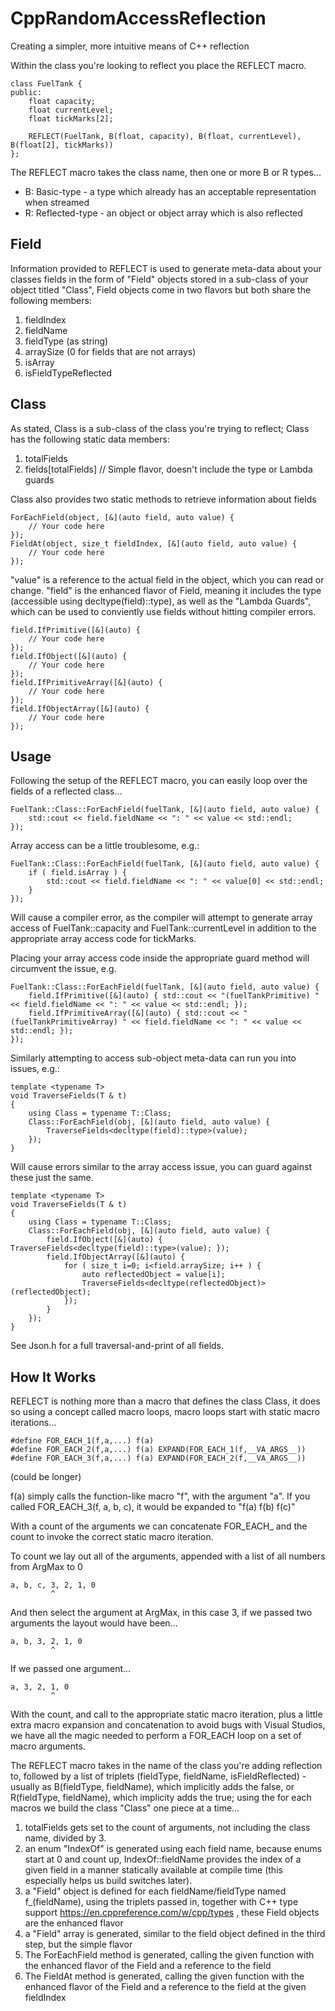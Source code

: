 # CppRandomAccessReflection
Creating a simpler, more intuitive means of C++ reflection




Within the class you're looking to reflect you place the REFLECT macro.

```
class FuelTank {
public:
    float capacity;
    float currentLevel;
    float tickMarks[2];

    REFLECT(FuelTank, B(float, capacity), B(float, currentLevel), B(float[2], tickMarks))
};
```

The REFLECT macro takes the class name, then one or more B or R types...

- B: Basic-type - a type which already has an acceptable representation when streamed
- R: Reflected-type - an object or object array which is also reflected

## Field
Information provided to REFLECT is used to generate meta-data about your classes fields in the form of "Field" objects stored in a sub-class of your object titled "Class", Field objects come in two flavors but both share the following members:

1. fieldIndex
2. fieldName
3. fieldType (as string)
4. arraySize (0 for fields that are not arrays)
5. isArray
6. isFieldTypeReflected

## Class
As stated, Class is a sub-class of the class you're trying to reflect; Class has the following static data members:

1. totalFields
2. fields[totalFields] // Simple flavor, doesn't include the type or Lambda guards

Class also provides two static methods to retrieve information about fields
```
ForEachField(object, [&](auto field, auto value) {
	// Your code here
});
FieldAt(object, size_t fieldIndex, [&](auto field, auto value) {
	// Your code here
});
```

"value" is a reference to the actual field in the object, which you can read or change. "field" is the enhanced flavor of Field, meaning it includes the type (accessible using decltype(field)::type), as well as the "Lambda Guards", which can be used to conviently use fields without hitting compiler errors.
```
field.IfPrimitive([&](auto) {
	// Your code here
});
field.IfObject([&](auto) {
	// Your code here
});
field.IfPrimitiveArray([&](auto) {
	// Your code here
});
field.IfObjectArray([&](auto) {
	// Your code here
});
```


## Usage

Following the setup of the REFLECT macro, you can easily loop over the fields of a reflected class...

```
FuelTank::Class::ForEachField(fuelTank, [&](auto field, auto value) {
	std::cout << field.fieldName << ": " << value << std::endl;
});
```


Array access can be a little troublesome, e.g.:

```
FuelTank::Class::ForEachField(fuelTank, [&](auto field, auto value) {
	if ( field.isArray ) {
		std::cout << field.fieldName << ": " << value[0] << std::endl;
	}
});
```

Will cause a compiler error, as the compiler will attempt to generate array access of FuelTank::capacity and FuelTank::currentLevel in addition to the appropriate array access code for tickMarks.

Placing your array access code inside the appropriate guard method will circumvent the issue, e.g.
```
FuelTank::Class::ForEachField(fuelTank, [&](auto field, auto value) {
    field.IfPrimitive([&](auto) { std::cout << "(fuelTankPrimitive) " << field.fieldName << ": " << value << std::endl; });
    field.IfPrimitiveArray([&](auto) { std::cout << "(fuelTankPrimitiveArray) " << field.fieldName << ": " << value << std::endl; });
});
```


Similarly attempting to access sub-object meta-data can run you into issues, e.g.:

```
template <typename T>
void TraverseFields(T & t)
{
	using Class = typename T::Class;
	Class::ForEachField(obj, [&](auto field, auto value) {
		TraverseFields<decltype(field)::type>(value);
	});
}
```

Will cause errors similar to the array access issue, you can guard against these just the same.

```
template <typename T>
void TraverseFields(T & t)
{
	using Class = typename T::Class;
	Class::ForEachField(obj, [&](auto field, auto value) {
		field.IfObject([&](auto) { TraverseFields<decltype(field)::type>(value); });
		field.IfObjectArray([&](auto) {
			for ( size_t i=0; i<field.arraySize; i++ ) {
				auto reflectedObject = value[i];
				TraverseFields<decltype(reflectedObject)>(reflectedObject);
			});
		}
	});
}
```

See Json.h for a full traversal-and-print of all fields.

## How It Works

REFLECT is nothing more than a macro that defines the class Class, it does so using a concept called macro loops, macro loops start with static macro iterations...
```
#define FOR_EACH_1(f,a,...) f(a)
#define FOR_EACH_2(f,a,...) f(a) EXPAND(FOR_EACH_1(f,__VA_ARGS__))
#define FOR_EACH_3(f,a,...) f(a) EXPAND(FOR_EACH_2(f,__VA_ARGS__))
```
(could be longer)

f(a) simply calls the function-like macro "f", with the argument "a".
If you called FOR_EACH_3(f, a, b, c), it would be expanded to "f(a) f(b) f(c)"

With a count of the arguments we can concatenate FOR_EACH_ and the count to invoke the correct static macro iteration.

To count we lay out all of the arguments, appended with a list of all numbers from ArgMax to 0
```
a, b, c, 3, 2, 1, 0
         ^
```
And then select the argument at ArgMax, in this case 3, if we passed two arguments the layout would have been...
```
a, b, 3, 2, 1, 0
         ^
```
If we passed one argument...
```
a, 3, 2, 1, 0
         ^
```
With the count, and call to the appropriate static macro iteration, plus a little extra macro expansion and concatenation to avoid bugs with Visual Studios, we have all the magic needed to perform a FOR_EACH loop on a set of macro arguments.

The REFLECT macro takes in the name of the class you're adding reflection to, followed by a list of triplets (fieldType, fieldName, isFieldReflected) - usually as B(fieldType, fieldName), which implicitly adds the false, or R(fieldType, fieldName), which implicity adds the true; using the for each macros we build the class "Class" one piece at a time...

1. totalFields gets set to the count of arguments, not including the class name, divided by 3.
2. an enum "IndexOf" is generated using each field name, because enums start at 0 and count up, IndexOf::fieldName provides the index of a given field in a manner statically available at compile time (this especially helps us build switches later).
3. a "Field" object is defined for each fieldName/fieldType named f_(fieldName), using the triplets passed in, together with C++ type support https://en.cppreference.com/w/cpp/types , these Field objects are the enhanced flavor
4. a "Field" array is generated, similar to the field object defined in the third step, but the simple flavor
5. The ForEachField method is generated, calling the given function with the enhanced flavor of the Field and a reference to the field
6. The FieldAt method is generated, calling the given function with the enhanced flavor of the Field and a reference to the field at the given fieldIndex
